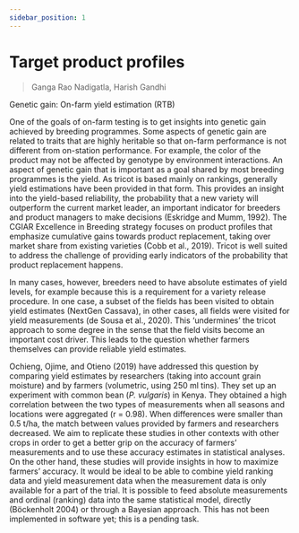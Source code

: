 ```yaml
---
sidebar_position: 1
---
```


# Target product profiles

> Ganga Rao Nadigatla, Harish Gandhi

Genetic gain: On-farm yield estimation (RTB)

One of the goals of on-farm testing is to get insights into genetic gain achieved by breeding programmes. Some aspects of genetic gain are related to traits that are highly heritable so that on-farm performance is not different from on-station performance. For example, the color of the product may not be affected by genotype by environment interactions. An aspect of genetic gain that is important as a goal shared by most breeding programmes is the yield. As tricot is based mainly on rankings, generally yield estimations have been provided in that form. This provides an insight into the yield-based reliability, the probability that a new variety will outperform the current market leader, an important indicator for breeders and product managers to make decisions (Eskridge and Mumm, 1992). The CGIAR Excellence in Breeding strategy focuses on product profiles that emphasize cumulative gains towards product replacement, taking over market share from existing varieties (Cobb et al., 2019). Tricot is well suited to address the challenge of providing early indicators of the probability that product replacement happens. 

In many cases, however, breeders need to have absolute estimates of yield levels, for example because this is a requirement for a variety release procedure. In one case, a subset of the fields has been visited to obtain yield estimates (NextGen Cassava), in other cases, all fields were visited for yield measurements (de Sousa et al., 2020). This ‘undermines’ the tricot approach to some degree in the sense that the field visits become an important cost driver. This leads to the question whether farmers themselves can provide reliable yield estimates. 

Ochieng, Ojime, and Otieno (2019) have addressed this question by comparing yield estimates by researchers (taking into account grain moisture) and by farmers (volumetric, using 250 ml tins). They set up an experiment with common bean (*P. vulgaris*) in Kenya. They obtained a high correlation between the two types of measurements when all seasons and locations were aggregated (r = 0.98). When differences were smaller than 0.5 t/ha, the match between  values provided by farmers and researchers decreased. We aim to replicate these studies in other contexts with other crops in order to get a better grip on the accuracy of farmers’ measurements and to use these accuracy estimates in statistical analyses. On the other hand, these studies will provide insights in how to maximize farmers’ accuracy. 
It would be ideal to be able to combine yield ranking data and yield measurement data when the measurement data is only available for a part of the trial. It is possible to feed absolute measurements and ordinal (ranking) data into the same statistical model, directly (Böckenholt 2004) or through a Bayesian approach. This has not been implemented in software yet; this is a pending task. 